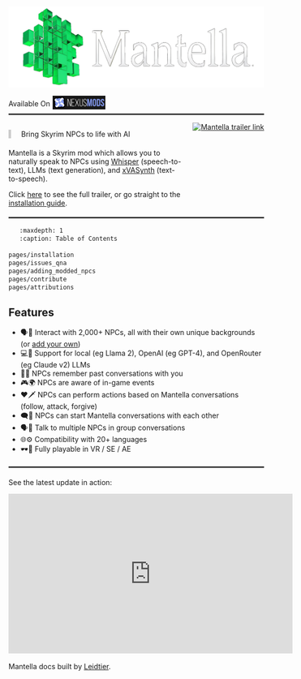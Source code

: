 ![Mantella Banner](./_static/img/mantella_banner.png)

<div style="display: flex; align-items: center;">
  <div style="flex: none; white-space: nowrap; text-align: right; padding-right: 5px;">
    Available On
  </div>
  <div>
    <a href="https://www.nexusmods.com/skyrimspecialedition/mods/98631" target="_blank">
      <img src="./_static/img/nexus_mods_link.png" alt="Nexus banner that links to Mantella" style="max-width:25%;height:auto;">
    </a>
  </div>
</div> 

<hr style="border: 1px solid #505050; margin-top: 5px; margin-bottom: 15px;">

<div style="display: flex; align-items: top; justify-content: space-between; gap: 20px;">
  <div style="flex-grow: 1;">
  <div style="margin-bottom: 20px; padding-left: 20px; border-left: 5px solid #ccc;">

   Bring Skyrim NPCs to life with AI
   </div>
   <p>
    Mantella is a Skyrim mod which allows you to naturally speak to NPCs using <a href="https://github.com/openai/whisper" target="_blank" rel="noopener noreferrer">Whisper</a> (speech-to-text), LLMs (text generation), and <a href="https://github.com/DanRuta/xVA-Synth" target="_blank" rel="noopener noreferrer">xVASynth</a> (text-to-speech). 
    </p> 
    <p>
    Click <a href="https://youtu.be/FLmbd48r2Wo?si=QLe2_E1CogpxlaS1" target="_blank" rel="noopener noreferrer">here</a> to see the full trailer, or go straight to the  <a href="./pages/installation.html">installation guide</a>.
    </p>
  </div>
  <div style="flex-shrink: 0;">
    <a href="https://youtu.be/FLmbd48r2Wo?si=QLe2_E1CogpxlaS1" target="_blank" rel="noopener noreferrer">
      <img src="./_static/img/mantella_trailer.gif" alt="Mantella trailer link" style="height: 200px; width: auto;">
    </a>
  </div>
</div>

<hr style="border: 1px solid #505050; margin-top: 5px; margin-bottom: 15px;">

```{toctree}
   :maxdepth: 1
   :caption: Table of Contents   

pages/installation
pages/issues_qna
pages/adding_modded_npcs
pages/contribute
pages/attributions
```

## Features
- 🗣️📢 Interact with 2,000+ NPCs, all with their own unique backgrounds (or [add your own](#adding-modded-npcs))
- 💻🤖 Support for local (eg Llama 2), OpenAI (eg GPT-4), and OpenRouter (eg Claude v2) LLMs
- 💬💭 NPCs remember past conversations with you
- 🎮🌍 NPCs are aware of in-game events
- ❤️🗡️ NPCs can perform actions based on Mantella conversations (follow, attack, forgive)
- 🗨️👥 NPCs can start Mantella conversations with each other
- 🗣️👥 Talk to multiple NPCs in group conversations
- 🌐⚙️ Compatibility with 20+ languages
- 🕶️🔌 Fully playable in VR / SE / AE

<hr style="border: 1px solid #505050; margin-top: 20px; margin-bottom: 20px;">

See the latest update in action:

<iframe width="560" height="315" src="https://www.youtube.com/embed/UtvVn1TvNnA?si=SyGwwmgWXVjj9AK_" title="YouTube video player" frameborder="0" allow="accelerometer; autoplay; clipboard-write; encrypted-media; gyroscope; picture-in-picture; web-share" allowfullscreen></iframe>
<br>

Mantella docs built by [Leidtier](https://github.com/Leidtier/MantellaDocs).